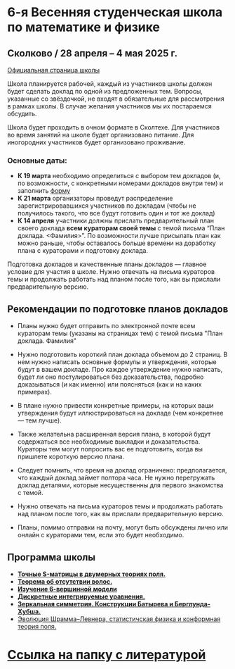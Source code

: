# 6-я Весенняя студенческая школа по математике и физике

## Сколково / 28 апреля – 4 мая 2025 г.

[Официальная страница школы](https://crei.skoltech.ru/cas/ru/calendar-ru/springschool24/)

Школа планируется рабочей, каждый из участников школы должен будет сделать доклад по одной из предложенных тем. Вопросы, указанные со звёздочкой, не входят в обязательные для рассмотрения в рамках школы. В случае желания участников мы их постараемся обсудить.

Школа будет проходить в очном формате в Сколтехе. Для участников во время занятий на школе будет организовано питание. Для иногородних участников будет организовано проживание.


### Основные даты:
-  **К 19 марта** необходимо определиться с выбором тем докладов (и, по возможности, с конкретными номерами докладов внутри тем) и заполнить [форму](https://docs.google.com/forms/d/e/1FAIpQLSd4WAwZLmiQ9kAuBY701JnhwGfoTsYEFGGxeFDHBoI8qGFqcA/viewform)
-  **К 21 марта** организаторы проведут распределение зарегистрировавшихся участников по докладам (чтобы не получилось такого, что все будут готовить один и тот же доклад)
- **К 14 апреля** участники должны прислать предварительный план своего доклада **всем кураторам своей темы** с темой письма “План доклада. <Фамилия>”. По возможности лучше присылать план как можно раньше, чтобы оставалось больше времени на доработку плана с кураторами и подготовку доклада.


Подготовка докладов и качественные планы докладов — главное условие для участия в школе. Нужно отвечать на письма кураторов темы и продолжать работать над планом после того, как вы прислали предварительную версию.

## Рекомендации по подготовке планов докладов

- Планы нужно будет отправить по электронной почте всем кураторам темы (указаны на страницах тем) с темой письма "План доклада. Фамилия"

- Нужно подготовить короткий план доклада объемом до 2 страниц. В нем нужно написать основные формулы и утверждения, которые будут в вашем докладе. Про каждое утверждение нужно написать, будет ли оно постулироваться без доказательства, подробно доказываться (и как именно) или поясняться (как и на каких примерах).

- В плане нужно привести конкретные примеры, на которых ваши утверждения будут иллюстрироваться на докладе (чем конкретнее — тем лучше).

- Также желательна расширенная версия плана, в которой будут содержаться все необходимые выкладки и доказательства. Кураторы тем могут попросить вас ее подготовить, когда вы пришлете короткую версию плана.

- Следует помнить, что время на доклад ограничено: предполагается, что каждый доклад займет полтора часа. Не нужно перегружать доклад деталями, которые несущественны для первого знакомства с темой.

- Нужно отвечать на письма кураторов темы и продолжать работать над планом после того, как вы прислали предварительную версию.

- Планы, помимо отправки на почту, могут быть обсуждены лично или онлайн с кураторами тем, если это будет необходимо.

  


## Программа школы


- [__Точные S-матрицы в двумерных теориях поля.__](./Smatrix.md)
- [__Теорема об отсутствии волос.__](./Bald.md)
- [__Изучение 6-вершинной модели__](./6vertex.md)
- [__Дискретные интегрируемые уравнения.__](./Discrete.md)
- [__Зеркальная симметрия. Конструкции Батырева и Берглунда-Хубша.__](./Mirror.md)
- [  Эволюция Шрамма–Левнера, статистичская физика и конформная теория поля.  ](./SLE.md)


# [Ссылка на папку с литературой](https://drive.google.com/drive/folders/1R3-OtA4_sxE_X_vogfTMejoG8IH4wGsH?usp=drive_link)

